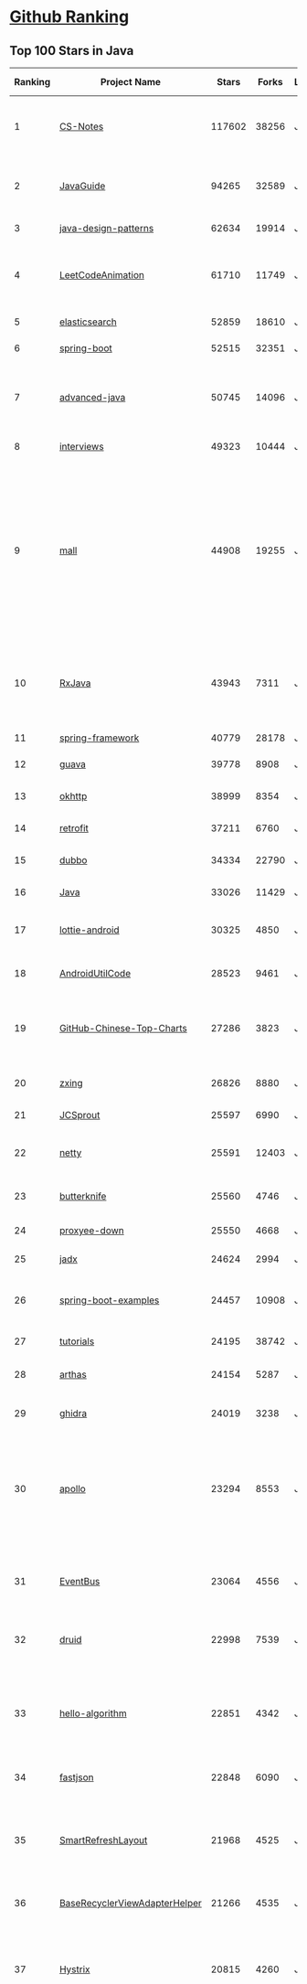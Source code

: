 [Github Ranking](../README.md)
==========

## Top 100 Stars in Java

| Ranking | Project Name | Stars | Forks | Language | Open Issues | Description | Last Commit |
| ------- | ------------ | ----- | ----- | -------- | ----------- | ----------- | ----------- |
| 1 | [CS-Notes](https://github.com/CyC2018/CS-Notes) | 117602 | 38256 | Java | 56 | :books: 技术面试必备基础知识、Leetcode、计算机操作系统、计算机网络、系统设计、Java、Python、C++ | 2020-12-10T06:45:51Z |
| 2 | [JavaGuide](https://github.com/Snailclimb/JavaGuide) | 94265 | 32589 | Java | 36 | 「Java学习+面试指南」一份涵盖大部分 Java 程序员所需要掌握的核心知识。准备 Java 面试，首选 JavaGuide！ | 2020-12-25T03:51:46Z |
| 3 | [java-design-patterns](https://github.com/iluwatar/java-design-patterns) | 62634 | 19914 | Java | 238 | Design patterns implemented in Java | 2020-12-20T18:20:52Z |
| 4 | [LeetCodeAnimation](https://github.com/MisterBooo/LeetCodeAnimation) | 61710 | 11749 | Java | 8 | Demonstrate all the questions on LeetCode in the form of animation.（用动画的形式呈现解LeetCode题目的思路） | 2020-09-30T01:43:30Z |
| 5 | [elasticsearch](https://github.com/elastic/elasticsearch) | 52859 | 18610 | Java | 3054 | Open Source, Distributed, RESTful Search Engine | 2020-12-25T14:53:21Z |
| 6 | [spring-boot](https://github.com/spring-projects/spring-boot) | 52515 | 32351 | Java | 486 | Spring Boot | 2020-12-24T10:12:38Z |
| 7 | [advanced-java](https://github.com/doocs/advanced-java) | 50745 | 14096 | Java | 1 | 😮 互联网 Java 工程师进阶知识完全扫盲：涵盖高并发、分布式、高可用、微服务、海量数据处理等领域知识，后端同学必看，前端同学也可学习 | 2020-12-18T15:50:10Z |
| 8 | [interviews](https://github.com/kdn251/interviews) | 49323 | 10444 | Java | 85 | Everything you need to know to get the job. | 2020-12-26T01:08:36Z |
| 9 | [mall](https://github.com/macrozheng/mall) | 44908 | 19255 | Java | 25 | mall项目是一套电商系统，包括前台商城系统及后台管理系统，基于SpringBoot+MyBatis实现，采用Docker容器化部署。 前台商城系统包含首页门户、商品推荐、商品搜索、商品展示、购物车、订单流程、会员中心、客户服务、帮助中心等模块。 后台管理系统包含商品管理、订单管理、会员管理、促销管理、运营管理、内容管理、统计报表、财务管理、权限管理、设置等模块。 | 2020-12-25T12:31:23Z |
| 10 | [RxJava](https://github.com/ReactiveX/RxJava) | 43943 | 7311 | Java | 13 | RxJava – Reactive Extensions for the JVM – a library for composing asynchronous and event-based programs using observable sequences for the Java VM. | 2020-12-15T07:59:03Z |
| 11 | [spring-framework](https://github.com/spring-projects/spring-framework) | 40779 | 28178 | Java | 1214 | Spring Framework | 2020-12-24T08:34:41Z |
| 12 | [guava](https://github.com/google/guava) | 39778 | 8908 | Java | 727 | Google core libraries for Java | 2020-12-23T18:30:46Z |
| 13 | [okhttp](https://github.com/square/okhttp) | 38999 | 8354 | Java | 95 | Square’s meticulous HTTP client for the JVM, Android, and GraalVM. | 2020-12-23T08:41:03Z |
| 14 | [retrofit](https://github.com/square/retrofit) | 37211 | 6760 | Java | 131 | A type-safe HTTP client for Android and the JVM | 2020-12-11T00:28:10Z |
| 15 | [dubbo](https://github.com/apache/dubbo) | 34334 | 22790 | Java | 949 | Apache Dubbo is a high-performance, java based, open source RPC framework. | 2020-12-25T08:03:51Z |
| 16 | [Java](https://github.com/TheAlgorithms/Java) | 33026 | 11429 | Java | 771 | All Algorithms implemented in Java | 2020-12-25T15:00:15Z |
| 17 | [lottie-android](https://github.com/airbnb/lottie-android) | 30325 | 4850 | Java | 34 | Render After Effects animations natively on Android and iOS, Web, and React Native | 2020-12-26T00:02:34Z |
| 18 | [AndroidUtilCode](https://github.com/Blankj/AndroidUtilCode) | 28523 | 9461 | Java | 39 | :fire: Android developers should collect the following utils(updating). | 2020-12-23T07:41:02Z |
| 19 | [GitHub-Chinese-Top-Charts](https://github.com/kon9chunkit/GitHub-Chinese-Top-Charts) | 27286 | 3823 | Java | 85 | :cn: GitHub中文排行榜，帮助你发现高分优秀中文项目、更高效地吸收国人的优秀经验成果；榜单每周更新一次，敬请关注！ | 2020-12-22T09:12:33Z |
| 20 | [zxing](https://github.com/zxing/zxing) | 26826 | 8880 | Java | 8 | ZXing ("Zebra Crossing") barcode scanning library for Java, Android | 2020-12-09T17:29:13Z |
| 21 | [JCSprout](https://github.com/crossoverJie/JCSprout) | 25597 | 6990 | Java | 38 | 👨‍🎓 Java Core Sprout : basic, concurrent, algorithm  | 2020-12-21T09:11:07Z |
| 22 | [netty](https://github.com/netty/netty) | 25591 | 12403 | Java | 459 | Netty project - an event-driven asynchronous network application framework | 2020-12-25T09:21:57Z |
| 23 | [butterknife](https://github.com/JakeWharton/butterknife) | 25560 | 4746 | Java | 113 | Bind Android views and callbacks to fields and methods. | 2020-12-20T18:08:46Z |
| 24 | [proxyee-down](https://github.com/proxyee-down-org/proxyee-down) | 25550 | 4668 | Java | 211 | http下载工具，基于http代理，支持多连接分块下载 | 2020-08-11T09:34:25Z |
| 25 | [jadx](https://github.com/skylot/jadx) | 24624 | 2994 | Java | 147 | Dex to Java decompiler | 2020-12-24T13:06:00Z |
| 26 | [spring-boot-examples](https://github.com/ityouknow/spring-boot-examples) | 24457 | 10908 | Java | 5 | about learning Spring Boot via examples. Spring Boot 教程、技术栈示例代码，快速简单上手教程。  | 2020-12-15T13:16:16Z |
| 27 | [tutorials](https://github.com/eugenp/tutorials) | 24195 | 38742 | Java | 30 | Just Announced - "Learn Spring Security OAuth":  | 2020-12-26T00:46:10Z |
| 28 | [arthas](https://github.com/alibaba/arthas) | 24154 | 5287 | Java | 179 | Alibaba Java Diagnostic Tool Arthas/Alibaba Java诊断利器Arthas | 2020-12-25T18:45:11Z |
| 29 | [ghidra](https://github.com/NationalSecurityAgency/ghidra) | 24019 | 3238 | Java | 1075 | Ghidra is a software reverse engineering (SRE) framework | 2020-12-25T15:22:43Z |
| 30 | [apollo](https://github.com/ctripcorp/apollo) | 23294 | 8553 | Java | 170 | Apollo（阿波罗）是携程框架部门研发的分布式配置中心，能够集中化管理应用不同环境、不同集群的配置，配置修改后能够实时推送到应用端，并且具备规范的权限、流程治理等特性，适用于微服务配置管理场景。 | 2020-12-24T09:47:49Z |
| 31 | [EventBus](https://github.com/greenrobot/EventBus) | 23064 | 4556 | Java | 137 | Event bus for Android and Java that simplifies communication between Activities, Fragments, Threads, Services, etc. Less code, better quality. | 2020-03-04T03:28:27Z |
| 32 | [druid](https://github.com/alibaba/druid) | 22998 | 7539 | Java | 1905 | 阿里巴巴计算平台事业部出品，为监控而生的数据库连接池 | 2020-12-25T22:55:07Z |
| 33 | [hello-algorithm](https://github.com/geekxh/hello-algorithm) | 22851 | 4342 | Java | 1 | 🌍「算法面试+算法知识」针对小白的算法训练 \| 还包括：1、阿里、字节、滴滴 百篇大厂面经汇总 2、千本开源电子书  3、百张思维导图 （右侧来个 star 吧 🌹，English version supported） | 2020-11-20T05:49:43Z |
| 34 | [fastjson](https://github.com/alibaba/fastjson) | 22848 | 6090 | Java | 1543 | A fast JSON parser/generator for Java.   | 2020-12-23T08:32:51Z |
| 35 | [SmartRefreshLayout](https://github.com/scwang90/SmartRefreshLayout) | 21968 | 4525 | Java | 120 | 🔥下拉刷新、上拉加载、二级刷新、淘宝二楼、RefreshLayout、OverScroll，Android智能下拉刷新框架，支持越界回弹、越界拖动，具有极强的扩展性，集成了几十种炫酷的Header和 Footer。 | 2020-12-25T14:04:17Z |
| 36 | [BaseRecyclerViewAdapterHelper](https://github.com/CymChad/BaseRecyclerViewAdapterHelper) | 21266 | 4535 | Java | 301 | BRVAH:Powerful and flexible RecyclerAdapter | 2020-12-09T05:59:59Z |
| 37 | [Hystrix](https://github.com/Netflix/Hystrix) | 20815 | 4260 | Java | 382 | Hystrix is a latency and fault tolerance library designed to isolate points of access to remote systems, services and 3rd party libraries, stop cascading failure and enable resilience in complex distributed systems where failure is inevitable. | 2020-11-02T23:53:36Z |
| 38 | [spring-boot-demo](https://github.com/xkcoding/spring-boot-demo) | 19836 | 6872 | Java | 70 | 该项目已成功集成 actuator(监控)、admin(可视化监控)、logback(日志)、aopLog(通过AOP记录web请求日志)、统一异常处理(json级别和页面级别)、freemarker(模板引擎)、thymeleaf(模板引擎)、Beetl(模板引擎)、Enjoy(模板引擎)、JdbcTemplate(通用JDBC操作数据库)、JPA(强大的ORM框架)、mybatis(强大的ORM框架)、通用Mapper(快速操作Mybatis)、PageHelper(通用的Mybatis分页插件)、mybatis-plus(快速操作Mybatis)、BeetlSQL(强大的ORM框架)、upload(本地文件上传和七牛云文件上传)、redis(缓存)、ehcache(缓存)、email(发送各种类型邮件)、task(基础定时任务)、quartz(动态管理定时任务)、xxl-job(分布式定时任务)、swagger(API接口管理测试)、security(基于RBAC的动态权限认证)、SpringSession(Session共享)、Zookeeper(结合AOP实现分布式锁)、RabbitMQ(消息队列)、Kafka(消息队列)、websocket(服务端推送监控服务器运行信息)、socket.io(聊天室)、ureport2(中国式报表)、打包成war文件、集成 ElasticSearch(基本操作和高级查询)、Async(异步任务)、集成Dubbo(采用官方的starter)、MongoDB(文档数据库)、neo4j(图数据库)、docker(容器化)、JPA多数据源、Mybatis多数据源、代码生成器、GrayLog(日志收集)、JustAuth(第三方登录)、LDAP(增删改查)、动态添加/切换数据源、单机限流(AOP + Guava RateLimiter)、分布式限流(AOP + Redis + Lua)、ElasticSearch 7.x(使用官方 Rest High Level Client)、HTTPS、Flyway(数据库初始化)、UReport2(中国式复杂报表)。 | 2020-12-23T09:23:48Z |
| 39 | [vhr](https://github.com/lenve/vhr) | 19751 | 8314 | Java | 152 | 微人事是一个前后端分离的人力资源管理系统，项目采用SpringBoot+Vue开发。 | 2020-12-18T01:33:13Z |
| 40 | [selenium](https://github.com/SeleniumHQ/selenium) | 19404 | 6097 | Java | 335 | A browser automation framework and ecosystem. | 2020-12-25T09:14:14Z |
| 41 | [RxAndroid](https://github.com/ReactiveX/RxAndroid) | 19257 | 2986 | Java | 1 | RxJava bindings for Android | 2020-12-23T15:41:45Z |
| 42 | [toBeTopJavaer](https://github.com/hollischuang/toBeTopJavaer) | 19119 | 4369 | Java | 22 | To Be Top Javaer - Java工程师成神之路 | 2020-12-22T02:39:55Z |
| 43 | [gson](https://github.com/google/gson) | 18955 | 3672 | Java | 624 | A Java serialization/deserialization library to convert Java Objects into JSON and back | 2020-12-11T21:03:16Z |
| 44 | [seata](https://github.com/seata/seata) | 18254 | 5398 | Java | 498 | :fire: Seata is an easy-to-use, high-performance, open source distributed transaction solution. | 2020-12-25T07:51:08Z |
| 45 | [easyexcel](https://github.com/alibaba/easyexcel) | 18253 | 4835 | Java | 182 | 快速、简单避免OOM的java处理Excel工具 | 2020-12-23T15:58:20Z |
| 46 | [jeecg-boot](https://github.com/zhangdaiscott/jeecg-boot) | 18030 | 6936 | Java | 28 | 基于代码生成器的低代码平台，超越传统商业平台！前后端分离架构SpringBoot 2.x，SpringCloud，Ant Design&Vue，Mybatis-plus，Shiro，JWT。强大的代码生成器让前后端代码一键生成，无需写任何代码! 引领新低代码开发模式OnlineCoding->代码生成->手工MERGE，帮助Java项目解决70%重复工作，让开发更关注业务，既能快速提高开发效率，帮助公司节省成本，同时又不失灵活性。 | 2020-12-24T14:20:15Z |
| 47 | [libgdx](https://github.com/libgdx/libgdx) | 17846 | 6095 | Java | 189 | Desktop/Android/HTML5/iOS Java game development framework | 2020-12-25T17:52:18Z |
| 48 | [picasso](https://github.com/square/picasso) | 17789 | 4011 | Java | 213 | A powerful image downloading and caching library for Android | 2020-12-21T07:58:05Z |
| 49 | [kafka](https://github.com/apache/kafka) | 17641 | 9405 | Java | 769 | Mirror of Apache Kafka | 2020-12-25T15:10:13Z |
| 50 | [halo](https://github.com/halo-dev/halo) | 17612 | 6049 | Java | 77 | ✍  An excellent open source blog publishing application. \| 一个优秀的开源博客发布应用。 | 2020-12-25T16:22:56Z |
| 51 | [miaosha](https://github.com/qiurunze123/miaosha) | 17575 | 4423 | Java | 38 | ⭐⭐⭐⭐秒杀系统设计与实现.互联网工程师进阶与分析🙋🐓 | 2020-12-15T04:18:30Z |
| 52 | [PhotoView](https://github.com/chrisbanes/PhotoView) | 17373 | 3791 | Java | 163 | Implementation of ImageView for Android that supports zooming, by various touch gestures. | 2020-09-09T22:30:59Z |
| 53 | [dbeaver](https://github.com/dbeaver/dbeaver) | 17280 | 1547 | Java | 1204 | Free universal database tool and SQL client | 2020-12-25T17:31:24Z |
| 54 | [canal](https://github.com/alibaba/canal) | 17273 | 5377 | Java | 516 | 阿里巴巴 MySQL binlog 增量订阅&消费组件  | 2020-12-09T09:34:49Z |
| 55 | [hutool](https://github.com/looly/hutool) | 17254 | 5201 | Java | 6 | A set of tools that keep Java sweet. | 2020-12-25T06:26:54Z |
| 56 | [spring-cloud-alibaba](https://github.com/alibaba/spring-cloud-alibaba) | 17036 | 5123 | Java | 323 | Spring Cloud Alibaba provides a one-stop solution for application development for the distributed solutions of Alibaba middleware. | 2020-12-23T05:09:01Z |
| 57 | [ExoPlayer](https://github.com/google/ExoPlayer) | 16949 | 5039 | Java | 455 | An extensible media player for Android | 2020-12-24T17:32:51Z |
| 58 | [xxl-job](https://github.com/xuxueli/xxl-job) | 16783 | 7194 | Java | 390 | A distributed task scheduling framework.（分布式任务调度平台XXL-JOB） | 2020-12-15T07:25:38Z |
| 59 | [Android-Universal-Image-Loader](https://github.com/nostra13/Android-Universal-Image-Loader) | 16766 | 6289 | Java | 437 | Powerful and flexible library for loading, caching and displaying images on Android. | 2020-04-06T21:07:32Z |
| 60 | [jenkins](https://github.com/jenkinsci/jenkins) | 16650 | 6633 | Java | 61 | Jenkins automation server | 2020-12-25T16:12:24Z |
| 61 | [fresco](https://github.com/facebook/fresco) | 16426 | 3753 | Java | 141 | An Android library for managing images and the memory they use. | 2020-12-23T00:59:41Z |
| 62 | [DoraemonKit](https://github.com/didi/DoraemonKit) | 16128 | 2266 | Java | 93 | A full-featured App (iOS & Android) development assistant. You deserve it.  简称 "DoKit" 。一款功能齐全的客户端（ iOS 、Android、微信小程序 ）研发助手，你值得拥有。https://www.dokit.cn/ | 2020-12-25T08:18:56Z |
| 63 | [bazel](https://github.com/bazelbuild/bazel) | 15984 | 2797 | Java | 1993 | a fast, scalable, multi-language and extensible build system | 2020-12-25T07:39:18Z |
| 64 | [zheng](https://github.com/shuzheng/zheng) | 15794 | 7405 | Java | 61 | 基于Spring+SpringMVC+Mybatis分布式敏捷开发系统架构，提供整套公共微服务服务模块：集中权限管理（单点登录）、内容管理、支付中心、用户管理（支持第三方登录）、微信平台、存储系统、配置中心、日志分析、任务和通知等，支持服务治理、监控和追踪，努力为中小型企业打造全方位J2EE企业级开发解决方案。 | 2020-10-13T04:58:08Z |
| 65 | [skywalking](https://github.com/apache/skywalking) | 15642 | 4594 | Java | 67 | APM, Application Performance Monitoring System | 2020-12-25T19:28:45Z |
| 66 | [nacos](https://github.com/alibaba/nacos) | 15583 | 5749 | Java | 277 | an easy-to-use dynamic service discovery, configuration and service management platform for building cloud native applications. | 2020-12-25T16:31:28Z |
| 67 | [tinker](https://github.com/Tencent/tinker) | 15550 | 3111 | Java | 349 | Tinker is a hot-fix solution library for Android, it supports dex, library and resources update without reinstall apk. | 2020-12-11T08:56:56Z |
| 68 | [GSYVideoPlayer](https://github.com/CarGuo/GSYVideoPlayer) | 15470 | 3439 | Java | 19 | 视频播放器（IJKplayer、ExoPlayer、MediaPlayer），HTTPS，支持弹幕，外挂字幕，支持滤镜、水印、gif截图，片头广告、中间广告，多个同时播放，支持基本的拖动，声音、亮度调节，支持边播边缓存，支持视频自带rotation的旋转（90,270之类），重力旋转与手动旋转的同步支持，支持列表播放 ，列表全屏动画，视频加载速度，列表小窗口支持拖动，动画效果，调整比例，多分辨率切换，支持切换播放器，进度条小窗口预览，列表切换详情页面无缝播放，rtsp、concat、mpeg。  | 2020-12-24T07:58:00Z |
| 69 | [redisson](https://github.com/redisson/redisson) | 15290 | 3734 | Java | 209 | Redisson - Redis Java client with features of In-Memory Data Grid. Over 50 Redis based Java objects and services: Set, Multimap, SortedSet, Map, List, Queue, Deque, Semaphore, Lock, AtomicLong, Map Reduce, Publish / Subscribe, Bloom filter, Spring Cache, Tomcat, Scheduler, JCache API, Hibernate, MyBatis, RPC, local cache ... | 2020-12-22T10:39:55Z |
| 70 | [flink](https://github.com/apache/flink) | 15042 | 8282 | Java | 457 | Apache Flink | 2020-12-26T02:05:53Z |
| 71 | [litemall](https://github.com/linlinjava/litemall) | 15029 | 6026 | Java | 34 | 又一个小商城。litemall = Spring Boot后端 + Vue管理员前端 + 微信小程序用户前端 + Vue用户移动端 | 2020-12-12T09:41:49Z |
| 72 | [Sentinel](https://github.com/alibaba/Sentinel) | 14853 | 5036 | Java | 307 | A powerful flow control component enabling reliability, resilience and monitoring for microservices. (面向云原生微服务的高可用流控防护组件) | 2020-12-24T06:12:24Z |
| 73 | [mybatis-3](https://github.com/mybatis/mybatis-3) | 14805 | 9958 | Java | 159 | MyBatis SQL mapper framework for Java | 2020-12-23T07:49:26Z |
| 74 | [cat](https://github.com/dianping/cat) | 14746 | 4692 | Java | 112 | CAT 作为服务端项目基础组件，提供了 Java, C/C++, Node.js, Python, Go 等多语言客户端，已经在美团点评的基础架构中间件框架（MVC框架，RPC框架，数据库框架，缓存框架等，消息队列，配置系统等）深度集成，为美团点评各业务线提供系统丰富的性能指标、健康状况、实时告警等。 | 2020-12-18T16:02:53Z |
| 75 | [SpringCloudLearning](https://github.com/forezp/SpringCloudLearning) | 14734 | 7280 | Java | 44 | 《史上最简单的Spring Cloud教程源码》 | 2020-06-10T10:16:16Z |
| 76 | [Android-CleanArchitecture](https://github.com/android10/Android-CleanArchitecture) | 14645 | 3259 | Java | 143 | This is a sample app that is part of a series of blog posts I have written about how to architect an android application using Uncle Bob's clean architecture approach. | 2020-12-25T00:23:23Z |
| 77 | [HikariCP](https://github.com/brettwooldridge/HikariCP) | 14296 | 2188 | Java | 291 | 光 HikariCP・A solid, high-performance, JDBC connection pool at last. | 2020-12-21T19:20:56Z |
| 78 | [graal](https://github.com/oracle/graal) | 14231 | 1067 | Java | 692 | GraalVM: Run Programs Faster Anywhere :rocket: | 2020-12-25T12:44:23Z |
| 79 | [java8-tutorial](https://github.com/winterbe/java8-tutorial) | 14214 | 3451 | Java | 19 | Modern Java - A Guide to Java 8 | 2020-10-30T02:33:19Z |
| 80 | [Signal-Android](https://github.com/signalapp/Signal-Android) | 14197 | 3591 | Java | 937 | A private messenger for Android. | 2020-12-25T19:14:16Z |
| 81 | [FizzBuzzEnterpriseEdition](https://github.com/EnterpriseQualityCoding/FizzBuzzEnterpriseEdition) | 13866 | 613 | Java | 319 | FizzBuzz Enterprise Edition is a no-nonsense implementation of FizzBuzz made by serious businessmen for serious business purposes. | 2020-12-14T11:37:41Z |
| 82 | [zipkin](https://github.com/openzipkin/zipkin) | 13842 | 2623 | Java | 137 | Zipkin is a distributed tracing system | 2020-12-25T23:52:21Z |
| 83 | [springboot-learning-example](https://github.com/JeffLi1993/springboot-learning-example) | 13810 | 6659 | Java | 45 | spring boot 实践学习案例，是 spring boot 初学者及核心技术巩固的最佳实践。另外写博客，用 OpenWrite。 | 2020-11-19T16:48:54Z |
| 84 | [CircleImageView](https://github.com/hdodenhof/CircleImageView) | 13652 | 3019 | Java | 7 | A circular ImageView for Android | 2020-11-28T10:40:26Z |
| 85 | [Material-Animations](https://github.com/lgvalle/Material-Animations) | 13490 | 2575 | Java | 19 | Android Transition animations explanation with examples. | 2019-04-02T15:42:38Z |
| 86 | [eladmin](https://github.com/elunez/eladmin) | 13215 | 4872 | Java | 5 | 项目基于 Spring Boot 2.1.0 、 Jpa、 Spring Security、redis、Vue的前后端分离的后台管理系统，项目采用分模块开发方式， 权限控制采用 RBAC，支持数据字典与数据权限管理，支持一键生成前后端代码，支持动态路由 | 2020-12-24T08:45:23Z |
| 87 | [rocketmq](https://github.com/apache/rocketmq) | 13159 | 7158 | Java | 320 | Mirror of Apache RocketMQ | 2020-12-25T03:23:05Z |
| 88 | [shardingsphere](https://github.com/apache/shardingsphere) | 13057 | 4408 | Java | 141 | Distributed database middleware | 2020-12-25T23:55:05Z |
| 89 | [ARouter](https://github.com/alibaba/ARouter) | 12712 | 2217 | Java | 31 | 💪 A framework for assisting in the renovation of Android componentization (帮助 Android App 进行组件化改造的路由框架) | 2020-11-06T10:33:51Z |
| 90 | [logger](https://github.com/orhanobut/logger) | 12595 | 2021 | Java | 62 | ✔️ Simple, pretty and powerful logger for android | 2020-10-29T10:49:01Z |
| 91 | [expo](https://github.com/expo/expo) | 12554 | 2060 | Java | 911 | An open-source platform for making universal native apps with React. Expo runs on Android, iOS, and the web. | 2020-12-24T23:32:47Z |
| 92 | [SpringBoot-Learning](https://github.com/dyc87112/SpringBoot-Learning) | 12536 | 4194 | Java | 47 | Spring Boot基础教程，Spring Boot 2.x版本连载中！！！ | 2020-12-18T04:56:23Z |
| 93 | [QMUI_Android](https://github.com/Tencent/QMUI_Android) | 12533 | 2413 | Java | 338 | 提高 Android UI 开发效率的 UI 库 | 2020-12-22T09:48:38Z |
| 94 | [Android-PickerView](https://github.com/Bigkoo/Android-PickerView) | 12408 | 3201 | Java | 376 | This is a picker view for android , support linkage effect, timepicker and optionspicker.（时间选择器、省市区三级联动） | 2020-10-23T08:33:39Z |
| 95 | [greenDAO](https://github.com/greenrobot/greenDAO) | 12297 | 2863 | Java | 223 | greenDAO is a light & fast ORM solution for Android that maps objects to SQLite databases. | 2020-08-11T13:03:18Z |
| 96 | [Luban](https://github.com/Curzibn/Luban) | 12244 | 2075 | Java | 136 | Luban(鲁班)—Image compression with efficiency very close to WeChat Moments/可能是最接近微信朋友圈的图片压缩算法 | 2019-09-12T02:26:37Z |
| 97 | [stetho](https://github.com/facebookarchive/stetho) | 12138 | 1115 | Java | 74 | Stetho is a debug bridge for Android applications, enabling the powerful Chrome Developer Tools and much more. | 2020-10-14T12:23:01Z |
| 98 | [NewPipe](https://github.com/TeamNewPipe/NewPipe) | 11976 | 1620 | Java | 764 | A libre lightweight streaming front-end for Android. | 2020-12-25T22:02:06Z |
| 99 | [AndroidSwipeLayout](https://github.com/daimajia/AndroidSwipeLayout) | 11968 | 2720 | Java | 375 | The Most Powerful Swipe Layout! | 2020-10-01T05:30:12Z |
| 100 | [Matisse](https://github.com/zhihu/Matisse) | 11735 | 1852 | Java | 426 | :fireworks: A well-designed local image and video selector for Android | 2020-11-02T22:19:57Z |

